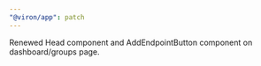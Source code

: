 ```yaml
---
"@viron/app": patch
---
```


Renewed Head component and AddEndpointButton component on dashboard/groups page.
